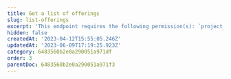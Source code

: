 ```yaml
---
title: Get a list of offerings
slug: list-offerings
excerpt: 'This endpoint requires the following permission(s): `project_configuration:offerings:read`.'
hidden: false
createdAt: '2023-04-12T15:55:05.246Z'
updatedAt: '2023-06-09T17:19:25.923Z'
category: 6483560b2e0a290051a971df
order: 3
parentDoc: 6483560b2e0a290051a971f3
---
```

